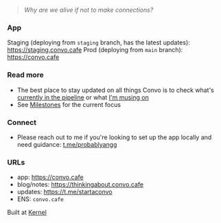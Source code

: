 
> _Why are we alive if not to make connections?_

### App

Staging (deploying from `staging` branch, has the latest updates): https://staging.convo.cafe
Prod (deploying from `main` branch): https://convo.cafe

### Read more

- The best place to stay updated on all things Convo is to check what's [currently in the pipeline](https://github.com/kernel-community/convo-app/discussions/categories/dev-notes) or what [I'm musing on](https://thinkingabout.convo.cafe)
- See [Milestones](https://github.com/kernel-community/convo-app/milestones) for the current focus

### Connect

- Please reach out to me if you're looking to set up the app locally and need guidance: [t.me/probablyangg](https://t.me/probablyangg)

### URLs

- app: https://convo.cafe
- blog/notes: https://thinkingabout.convo.cafe
- updates: https://t.me/startaconvo
- ENS: `convo.cafe`

Built at [Kernel](https://kernel.community/)
